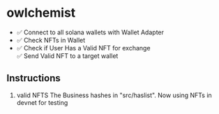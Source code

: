 <h1>owlchemist</h1>
<ul>
<li>✅ Connect to all solana wallets with Wallet Adapter
</li>
<li>✅ Check NFTs in Wallet
</li>
<li>✅ Check if User Has a Valid NFT for exchange</li>
</li>✅ Send Valid NFT to a target wallet </li>
</ul>

<h2>Instructions</h2>
<ol>
<li>valid NFTS The Business hashes in "src/haslist". Now using NFTs in devnet for testing</li>
<ol>